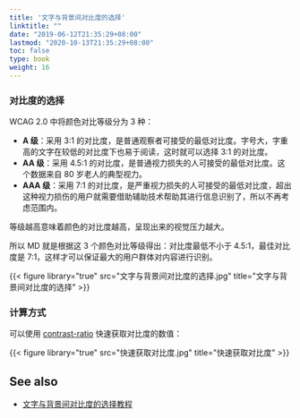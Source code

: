 ```yaml
---
title: '文字与背景间对比度的选择'
linktitle: ""
date: "2019-06-12T21:35:29+08:00"
lastmod: "2020-10-13T21:35:29+08:00"
toc: false
type: book
weight: 16
---
```




### 对比度的选择

WCAG 2.0 中将颜色对比等级分为 3 种：

* **A 级**：采用 3:1 的对比度，是普通观察者可接受的最低对比度。字号大，字重高的文字在较低的对比度下也易于阅读，这时就可以选择 3:1 的对比度。
* **AA 级**：采用 4.5:1 的对比度，是普通视力损失的人可接受的最低对比度。这个数据来自 80 岁老人的典型视力。
* **AAA 级**：采用 7:1 的对比度，是严重视力损失的人可接受的最低对比度，超出这种视力损伤的用户就需要借助辅助技术帮助其进行信息识别了，所以不再考虑范围内。

等级越高意味着颜色的对比度越高，呈现出来的视觉压力越大。

所以 MD 就是根据这 3 个颜色对比等级得出：对比度最低不小于 4.5:1，最佳对比度是 7:1，这样才可以保证最大的用户群体对内容进行识别。

{{< figure library="true" src="文字与背景间对比度的选择.jpg" title="文字与背景间对比度的选择" >}}




### 计算方式

可以使用 [contrast-ratio](https://github.com/LeaVerou/contrast-ratio) 快速获取对比度的数值：

{{< figure library="true" src="快速获取对比度.jpg" title="快速获取对比度" >}}

 

## See also

* [文字与背景间对比度的选择教程](https://www.2cto.com/kf/201902/796778.html)
